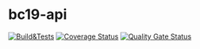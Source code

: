 # bc19-api
[![Build&Tests](https://github.com/DPCMGroup/bc19-api/actions/workflows/build.yml/badge.svg)](https://github.com/DPCMGroup/bc19-api/actions/workflows/build.yml) [![Coverage Status](https://coveralls.io/repos/github/DPCMGroup/bc19-api/badge.svg)](https://coveralls.io/github/DPCMGroup/bc19-api) [![Quality Gate Status](https://sonarcloud.io/api/project_badges/measure?project=DPCMGroup_bc19-api&metric=alert_status)](https://sonarcloud.io/dashboard?id=DPCMGroup_bc19-api)
